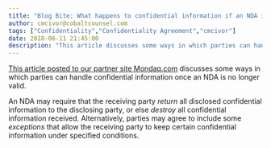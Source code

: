 ```yaml
---
title: "Blog Bite: What happens to confidential information if an NDA is not accomplished, expires or is terminated?"
author: cmcivor@cobaltcounsel.com
tags: ["Confidentiality","Confidentiality Agreement","cmcivor"]
date: 2018-06-11 21:45:00
description: "This article discusses some ways in which parties can handle confidential information once an NDA is no longer valid."
---
```


[This article posted to our partner site Mondaq.com](http://www.mondaq.com/unitedstates/x/566756/Trade+Secrets/NDA+Return+or+Destruction+of+Confidential+Information) discusses some ways in which parties can handle confidential information once an NDA is no longer valid. 

An NDA may require that the receiving party *return* all disclosed confidential information to the disclosing party, or else *destroy* all confidential information received. Alternatively, parties may agree to include some *exceptions* that allow the receiving party to keep certain confidential information under specified conditions.
